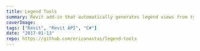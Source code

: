 ```yaml
---
title: Legend Tools
summary: Revit add-in that automatically generates legend views from types in the active model
coverImage:
tags: ["Revit", "Revit API", "C#"]
date: "2017-01-13"
repo: https://github.com/ericanastas/legend-tools
---
```

